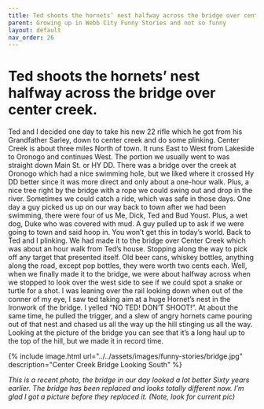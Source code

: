 ```yaml
---
title: Ted shoots the hornets’ nest halfway across the bridge over center creek
parent: Growing up in Webb City Funny Stories and not so funny
layout: default
nav_order: 26
---
```


# Ted shoots the hornets’ nest halfway across the bridge over center creek.

Ted and I decided one day to take his new 22 rifle which he got from his Grandfather Sarley, down to center creek and do some plinking.  Center Creek is about three miles North of town.  It runs East to West from Lakeside to Oronogo and continues West. The portion we usually went to was straight down Main St. or HY DD. There was a bridge over the creek at Oronogo which had a nice swimming hole, but we liked where it crossed Hy DD better since it was more direct and only about a one-hour walk. Plus, a nice tree right by the bridge with a rope we could swing out and drop in the river. Sometimes we could catch a ride, which was safe in those days. One day a guy picked us up on our way back to town after we had been swimming, there were four of us Me, Dick, Ted and Bud Youst.  Plus, a wet dog, Duke who was covered with mud. A guy pulled up to ask if we were going to town and said hoop in.   You won’t get this in today’s world. Back to Ted and I plinking. We had made it to the bridge over Center Creek which was about an hour walk from Ted’s house. Stopping along the way to pick off any target that presented itself. Old beer cans, whiskey bottles, anything along the road, except pop bottles, they were worth two cents each. Well, when we finally made it to the bridge, we were about halfway across when we stopped to look over the west side to see if we could spot a snake or turtle for a shot. I was leaning over the rail looking down when out of the conner of my eye, I saw ted taking aim at a huge Hornet’s nest in the Ironwork of the bridge.  I yelled “NO TED! DON’T SHOOT!”. At about the same time, he pulled the trigger, and a slew of angry hornets came pouring out of that nest and chased us all the way up the hill stinging us all the way. Looking at the picture of the bridge you can see that it’s a long haul up to the top of the hill, but we made it in record time.

{% include image.html url="../../assets/images/funny-stories/bridge.jpg" description="Center Creek Bridge Looking South" %}

*This is a recent photo, the bridge in our day looked a lot better Sixty years earlier. The bridge has been replaced and looks totally different now. I’m glad I got a picture before they replaced it. (Note, look for current pic)*
